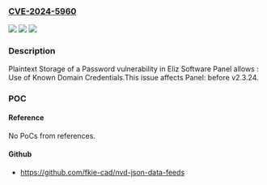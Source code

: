 ### [CVE-2024-5960](https://cve.mitre.org/cgi-bin/cvename.cgi?name=CVE-2024-5960)
![](https://img.shields.io/static/v1?label=Product&message=Panel&color=blue)
![](https://img.shields.io/static/v1?label=Version&message=0%3C%20v2.3.24%20&color=brighgreen)
![](https://img.shields.io/static/v1?label=Vulnerability&message=CWE-256%20Plaintext%20Storage%20of%20a%20Password&color=brighgreen)

### Description

Plaintext Storage of a Password vulnerability in Eliz Software Panel allows : Use of Known Domain Credentials.This issue affects Panel: before v2.3.24.

### POC

#### Reference
No PoCs from references.

#### Github
- https://github.com/fkie-cad/nvd-json-data-feeds

